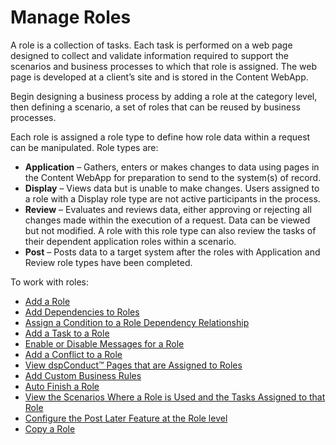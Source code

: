 # Manage Roles

A role is a collection of tasks. Each task is performed on a web page
designed to collect and validate information required to support the
scenarios and business processes to which that role is assigned. The web
page is developed at a client’s site and is stored in the Content
WebApp.

Begin designing a business process by adding a role at the category
level, then defining a scenario, a set of roles that can be reused by
business processes.

Each role is assigned a role type to define how role data within a
request can be manipulated. Role types are:

  - <span style="font-weight: bold;">Application</span> – Gathers,
    enters or makes changes to data using pages in the Content WebApp
    for preparation to send to the system(s) of record.
  - <span style="font-weight: bold;">Display</span> – Views data but is
    unable to make changes. Users assigned to a role with a Display role
    type are not active participants in the process.
  - <span style="font-weight: bold;">Review</span> – Evaluates and
    reviews data, either approving or rejecting all changes made within
    the execution of a request. Data can be viewed but not modified. A
    role with this role type can also review the tasks of their
    dependent application roles within a scenario.
  - <span style="font-weight: bold;">Post</span> – Posts data to a
    target system after the roles with Application and Review role types
    have been completed.

To work with roles:

  - [Add a Role](Add_a_Role.htm)
  - [Add Dependencies to
    Roles](Role_Dependencies.htm#Add_Dependencies_to_Roles)
  - [Assign a Condition to a Role Dependency
    Relationship](Role_Dependencies.htm#Assign_a_Condition_to_a_Role_Dependency_Relationship)
  - [Add a Task to a Role](Add_a_Task_to_a_Role.htm)
  - [Enable or Disable Messages for a
    Role](Enable_or_Disable_Messages_for_a_Role.htm)
  - [Add a Conflict to a Role](Add_a_Conflict_to_a_Role.htm)
  - [View dspConduct™ Pages that are Assigned to
    Roles](View_a_Roles_dspConduct_Pages.htm)
  - [Add Custom Business Rules](Add_Custom_Business_Rules.htm)
  - [Auto Finish a Role](Auto_Finish_a_Role.htm)
  - [View the Scenarios Where a Role is Used and the Tasks Assigned to
    that Role](View_a_Roles_Scenarios_and_Tasks.htm)
  - [Configure the Post Later Feature at the Role
    level](Configure_the_Post_Later_Feature_at_the_Role_Level.htm)
  - [Copy a Role](Copy_a_Role.htm)
